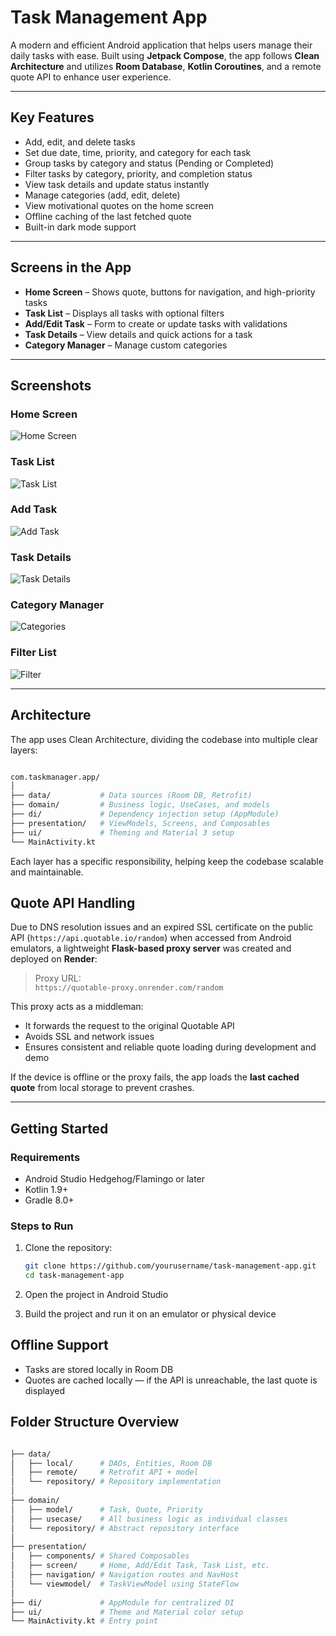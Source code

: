 # Task Management App

A modern and efficient Android application that helps users manage their daily tasks with ease. Built using **Jetpack Compose**, the app follows **Clean Architecture** and utilizes **Room Database**, **Kotlin Coroutines**, and a remote quote API to enhance user experience.

---

## Key Features

- Add, edit, and delete tasks
- Set due date, time, priority, and category for each task
- Group tasks by category and status (Pending or Completed)
- Filter tasks by category, priority, and completion status
- View task details and update status instantly
- Manage categories (add, edit, delete)
- View motivational quotes on the home screen
- Offline caching of the last fetched quote
- Built-in dark mode support

---

## Screens in the App

- **Home Screen** – Shows quote, buttons for navigation, and high-priority tasks
- **Task List** – Displays all tasks with optional filters
- **Add/Edit Task** – Form to create or update tasks with validations
- **Task Details** – View details and quick actions for a task
- **Category Manager** – Manage custom categories

---

## Screenshots

### Home Screen
![Home Screen](./screenshots/Home.jpeg)

### Task List
![Task List](./screenshots/Task_list.jpeg)

### Add Task
![Add Task](./screenshots/Add_task.jpeg)

### Task Details
![Task Details](./screenshots/Task_details.jpeg)

### Category Manager
![Categories](./screenshots/Categories.jpeg)

### Filter List
![Filter](./screenshots/Filter.jpeg)

___

## Architecture

The app uses Clean Architecture, dividing the codebase into multiple clear layers:
   ```bash

com.taskmanager.app/
│
├── data/           # Data sources (Room DB, Retrofit)
├── domain/         # Business logic, UseCases, and models
├── di/             # Dependency injection setup (AppModule)
├── presentation/   # ViewModels, Screens, and Composables
├── ui/             # Theming and Material 3 setup
└── MainActivity.kt

````

Each layer has a specific responsibility, helping keep the codebase scalable and maintainable.


## Quote API Handling

Due to DNS resolution issues and an expired SSL certificate on the public API (`https://api.quotable.io/random`) when accessed from Android emulators, a lightweight **Flask-based proxy server** was created and deployed on **Render**:

> Proxy URL:  
> `https://quotable-proxy.onrender.com/random`

This proxy acts as a middleman:
- It forwards the request to the original Quotable API
- Avoids SSL and network issues
- Ensures consistent and reliable quote loading during development and demo

If the device is offline or the proxy fails, the app loads the **last cached quote** from local storage to prevent crashes.

---

## Getting Started

### Requirements

- Android Studio Hedgehog/Flamingo or later
- Kotlin 1.9+
- Gradle 8.0+

### Steps to Run

1. Clone the repository:
   ```bash
   git clone https://github.com/yourusername/task-management-app.git
   cd task-management-app
   
   ````
2. Open the project in Android Studio

3. Build the project and run it on an emulator or physical device

## Offline Support

- Tasks are stored locally in Room DB
- Quotes are cached locally — if the API is unreachable, the last quote is displayed

## Folder Structure Overview
```bash

├── data/
│   ├── local/      # DAOs, Entities, Room DB
│   ├── remote/     # Retrofit API + model
│   └── repository/ # Repository implementation
│
├── domain/
│   ├── model/      # Task, Quote, Priority
│   ├── usecase/    # All business logic as individual classes
│   └── repository/ # Abstract repository interface
│
├── presentation/
│   ├── components/ # Shared Composables
│   ├── screen/     # Home, Add/Edit Task, Task List, etc.
│   ├── navigation/ # Navigation routes and NavHost
│   └── viewmodel/  # TaskViewModel using StateFlow
│
├── di/             # AppModule for centralized DI
├── ui/             # Theme and Material color setup
└── MainActivity.kt # Entry point

```